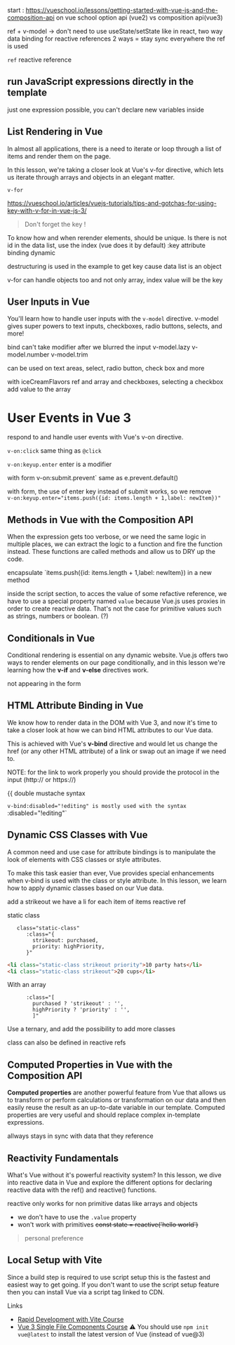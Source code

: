 
start : https://vueschool.io/lessons/getting-started-with-vue-js-and-the-composition-api on vue school
option api (vue2) vs composition api(vue3)

ref + v-model -> don't need to use useState/setState like in react, two way data binding for reactive references
2 ways = stay sync everywhere the ref is used

`ref` reactive reference

## run JavaScript expressions directly in the template
just one expression possible, you can't declare new variables inside

## List Rendering in Vue
In almost all applications, there is a need to iterate or loop through a list of items and render them on the page.

In this lesson, we're taking a closer look at Vue's v-for directive, which lets us iterate through arrays and objects in an elegant matter.

`v-for`

https://vueschool.io/articles/vuejs-tutorials/tips-and-gotchas-for-using-key-with-v-for-in-vue-js-3/

> Don't forget the key !

To know how and when rerender elements, should be unique. Is there is not id in the data list, use the index (vue does it by default)
:key attribute binding dynamic

destructuring is used in the example to get key cause data list is an object

v-for can handle objects too and not only array, index value will be the key

## User Inputs in Vue
You'll learn how to handle user inputs with the `v-model` directive. v-model gives super powers to text inputs, checkboxes, radio buttons, selects, and more!

bind
can't take modifier
after we blurred the input v-model.lazy
v-model.number
v-model.trim

can be used on text areas, select, radio button, check box and more

with iceCreamFlavors ref and array and checkboxes, selecting a checkbox add value to the array

# User Events in Vue 3
respond to and handle user events with Vue's v-on directive.

`v-on:click` same thing as `@click`

`v-on:keyup.enter` enter is a modifier

with form v-on:submit.prevent` same as e.prevent.default()

with form, the use of enter key instead of submit works, so we remove `    v-on:keyup.enter="items.push({id: items.length + 1,label: newItem})"
`

## Methods in Vue with the Composition API
When the expression gets too verbose, or we need the same logic in multiple places, we can extract the logic to a function and fire the function instead. These functions are called methods and allow us to DRY up the code.

encapsulate `items.push({id: items.length + 1,label: newItem}) in a new method

inside the script section, to acces the value of some refactive reference, we have to use a special property named `value` because Vue.js uses proxies in order to create reactive data. That's not the case for primitive values such as strings, numbers or boolean. (?)

## Conditionals in Vue

Conditional rendering is essential on any dynamic website. Vue.js offers two ways to render elements on our page conditionally, and in this lesson we're learning how the **v-if** and **v-else** directives work.

not appearing in the form

## HTML Attribute Binding in Vue
We know how to render data in the DOM with Vue 3, and now it's time to take a closer look at how we can bind HTML attributes to our Vue data.

This is achieved with Vue's **v-bind** directive and would let us change the href (or any other HTML attribute) of a link or swap out an image if we need to.

NOTE: for the link to work properly you should provide the protocol in the input (http:// or https://)

{{ double mustache syntax

`v-bind:disabled="!editing" is mostly used with the syntax `:disabled="!editing"`

## Dynamic CSS Classes with Vue

A common need and use case for attribute bindings is to manipulate the look of elements with CSS classes or style attributes.

To make this task easier than ever, Vue provides special enhancements when v-bind is used with the class or style attribute. In this lesson, we learn how to apply dynamic classes based on our Vue data.

add a strikeout
we have a li for each item of items reactive ref

static class

```vue
   class="static-class"
      :class="{
        strikeout: purchased,
        priority: highPriority,
      }"
```


```html
<li class="static-class strikeout priority">10 party hats</li>
<li class="static-class strikeout">20 cups</li>
```

With an array
```vue
      :class="[
        purchased ? 'strikeout' : '',
        highPriority ? 'priority' : '',
        ]"
```
Use a ternary, and add the possibility to add more classes

class can also be defined in reactive refs

## Computed Properties in Vue with the Composition API

**Computed properties** are another powerful feature from Vue that allows us to transform or perform calculations or transformation on our data and then easily reuse the result as an up-to-date variable in our template.
Computed properties are very useful and should replace complex in-template expressions.

allways stays in sync with data that they reference

## Reactivity Fundamentals
What's Vue without it's powerful reactivity system? In this lesson, we dive into reactive data in Vue and explore the different options for declaring reactive data with the ref() and reactive() functions.

reactive only works for non primitive datas like arrays and objects

- we don't have to use the `.value` property
- won't work with primitives ~~const state = reactive('hello world')~~

> personal preference

## Local Setup with Vite
Since a build step is required to use script setup this is the fastest and easiest way to get going. If you don't want to use the script setup feature then you can install Vue via a script tag linked to CDN.

Links

- [Rapid Development with Vite Course](https://vueschool.io/courses/rapid-development-with-vite)
- [Vue 3 Single File Components Course](https://vueschool.io/courses/vue-3-single-file-components)
  ⚠️ You should use `npm init vue@latest` to install the latest version of Vue (instead of vue@3)